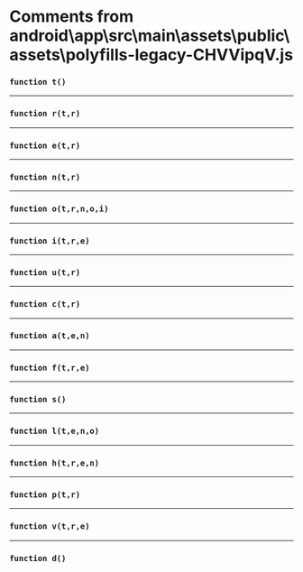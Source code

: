 # Comments from android\app\src\main\assets\public\assets\polyfills-legacy-CHVVipqV.js

### `function t()`

---

### `function r(t,r)`

---

### `function e(t,r)`

---

### `function n(t,r)`

---

### `function o(t,r,n,o,i)`

---

### `function i(t,r,e)`

---

### `function u(t,r)`

---

### `function c(t,r)`

---

### `function a(t,e,n)`

---

### `function f(t,r,e)`

---

### `function s()`

---

### `function l(t,e,n,o)`

---

### `function h(t,r,e,n)`

---

### `function p(t,r)`

---

### `function v(t,r,e)`

---

### `function d()`

